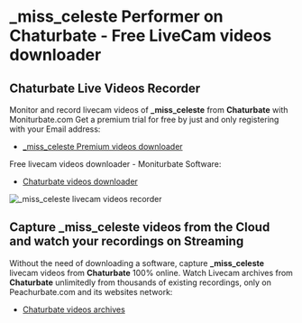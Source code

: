 # _miss_celeste Performer on Chaturbate - Free LiveCam videos downloader

## Chaturbate Live Videos Recorder

Monitor and record livecam videos of **_miss_celeste** from **Chaturbate** with Moniturbate.com
Get a premium trial for free by just and only registering with your Email address:
* [_miss_celeste Premium videos downloader](https://moniturbate.com/request-demo-licence-key.html)

Free livecam videos downloader - Moniturbate Software:
* [Chaturbate videos downloader](https://moniturbate.com/moniturbate-download-software.html)

![_miss_celeste livecam videos recorder](https://peachurnet.com/templates/moniturbate-software.png)


## Capture _miss_celeste videos from the Cloud and watch your recordings on Streaming

Without the need of downloading a software, capture **_miss_celeste** livecam videos from **Chaturbate** 100% online.
Watch Livecam archives from **Chaturbate** unlimitedly from thousands of existing recordings, only on Peachurbate.com and its websites network:
* [Chaturbate videos archives](https://peachurnet.com/)